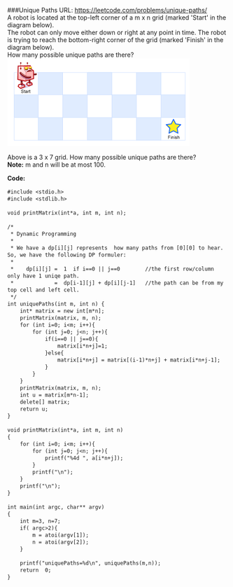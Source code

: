 ###Unique Paths
URL: https://leetcode.com/problems/unique-paths/</br>
A robot is located at the top-left corner of a m x n grid (marked 'Start' in the diagram below).</br>
The robot can only move either down or right at any point in time. The robot is trying to reach the bottom-right corner of the grid (marked 'Finish' in the diagram below).</br>
How many possible unique paths are there?</br>
![img](uniquepaths.png)</br>

Above is a 3 x 7 grid. How many possible unique paths are there?</br>
__Note:__ m and n will be at most 100.

__Code:__

	#include <stdio.h>
	#include <stdlib.h>

	void printMatrix(int*a, int m, int n);

	/*
	 * Dynamic Programming
	 *
	 * We have a dp[i][j] represents  how many paths from [0][0] to hear. So, we have the following DP formuler:
	 *
	 *    dp[i][j] =  1  if i==0 || j==0        //the first row/column only have 1 uniqe path.
	 *             =  dp[i-1][j] + dp[i][j-1]   //the path can be from my top cell and left cell.
	 */
	int uniquePaths(int m, int n) {
	    int* matrix = new int[m*n];
	    printMatrix(matrix, m, n);
	    for (int i=0; i<m; i++){
	        for (int j=0; j<n; j++){
	            if(i==0 || j==0){
	                matrix[i*n+j]=1;
	            }else{
	                matrix[i*n+j] = matrix[(i-1)*n+j] + matrix[i*n+j-1];
	            }
	        }
	    } 
	    printMatrix(matrix, m, n);
	    int u = matrix[m*n-1];
	    delete[] matrix;
	    return u;
	}

	void printMatrix(int*a, int m, int n)
	{
	    for (int i=0; i<m; i++){
	        for (int j=0; j<n; j++){
	            printf("%4d ", a[i*n+j]);
	        }
	        printf("\n");
	    }
	    printf("\n");
	}

	int main(int argc, char** argv)
	{
	    int m=3, n=7;
	    if( argc>2){
	        m = atoi(argv[1]);
	        n = atoi(argv[2]);
	    }

	    printf("uniquePaths=%d\n", uniquePaths(m,n));
	    return  0;
	}